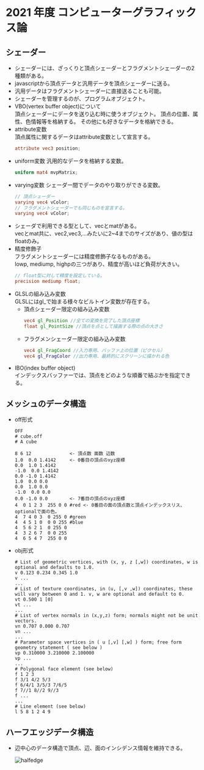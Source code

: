 # 2021 年度 コンピューターグラフィックス論

## シェーダー
- シェーダーには、ざっくりと頂点シェーダーとフラグメントシェーダーの2種類がある。
- javascriptから頂点データと汎用データを頂点シェーダーに送る。
- 汎用データはフラグメントシェーダーに直接送ることも可能。
- シェーダーを管理するのが、プログラムオブジェクト。
- VBO(vertex buffer object)について  
頂点シェーダーにデータを送り込む時に使うオブジェクト。
頂点の位置、属性、色情報等を格納する。
その他にも好きなデータを格納できる。
- attribute変数  
頂点属性に関するデータはattribute変数として宣言する。  
  ```GLSL
  attribute vec3 position;
  ```
- uniform変数
汎用的なデータを格納する変数。
  ```GLSL
  uniform mat4 mvpMatrix;
  ```
- varying変数
シェーダー間でデータのやり取りができる変数。
  ```GLSL
  // 頂点シェーダー
  varying vec4 vColor;
  // フラグメントシェーダーでも同じものを宣言する。
  varying vec4 vColor;
  ```
- シェーダで利用できる型として、vecとmatがある。  
vecとmat共に、vec2,vec3,...みたいに2~4までのサイズがあり、値の型はfloatのみ。
- 精度修飾子  
フラグメントシェーダーには精度修飾子なるものがある。  
lowp, mediump, highpの三つがあり、精度が高いほど負荷が大きい。
  ```GLSL
  // float型に対して精度を設定している。
  precision mediump float;
  ```
- GLSLの組み込み変数  
GLSLにはgl_で始まる様々なビルトイン変数が存在する。  
  - 頂点シェーダー限定の組み込み変数
    ```GLSL
    vec4 gl_Position //全ての変換を完了した頂点座標
    float gl_PointSize //頂点を点として描画する際の点の大きさ
    ```
  - フラグメンシェーダー限定の組み込み変数
    ```GLSL
    vec4 gl_FragCoord //入力専用、バッファ上の位置（ピクセル）
    vec4 gl_FragColor //出力専用、最終的にスクリーンに描かれる色
    ```
- IBO(index buffer object)  
インデックスバッファーでは、頂点をどのような順番で結ぶかを指定できる。

## メッシュのデータ構造

- off形式

  ```off
  OFF
  # cube.off
  # A cube
  
  8 6 12              <- 頂点数 面数 辺数
  1.0  0.0 1.4142     <- 0番目の頂点のxyz座標
  0.0  1.0 1.4142
  -1.0  0.0 1.4142
  0.0 -1.0 1.4142
  1.0  0.0 0.0
  0.0  1.0 0.0
  -1.0  0.0 0.0
  0.0 -1.0 0.0        <- 7番目の頂点のxyz座標
  4  0 1 2 3  255 0 0 #red <- 0番目の面の頂点数と頂点インデックスリス、optionalで面の色。
  4  7 4 0 3  0 255 0 #green
  4  4 5 1 0  0 0 255 #blue
  4  5 6 2 1  0 255 0 
  4  3 2 6 7  0 0 255
  4  6 5 4 7  255 0 0
  ```

- obj形式

  ```obj
  # List of geometric vertices, with (x, y, z [,w]) coordinates, w is optional and defaults to 1.0.
  v 0.123 0.234 0.345 1.0
  v ...
  ...
  # List of texture coordinates, in (u, [,v ,w]) coordinates, these will vary between 0 and 1. v, w are optional and default to 0.
  vt 0.500 1 [0]
  vt ...
  ...
  # List of vertex normals in (x,y,z) form; normals might not be unit vectors.
  vn 0.707 0.000 0.707
  vn ...
  ...
  # Parameter space vertices in ( u [,v] [,w] ) form; free form geometry statement ( see below )
  vp 0.310000 3.210000 2.100000
  vp ...
  ...
  # Polygonal face element (see below)
  f 1 2 3
  f 3/1 4/2 5/3
  f 6/4/1 3/5/3 7/6/5
  f 7//1 8//2 9//3
  f ...
  ...
  # Line element (see below)
  l 5 8 1 2 4 9
  ```

## ハーフエッジデータ構造

- 辺中心のデータ構造で頂点、辺、面のインシデンス情報を維持できる。

  ![halfedge](https://upload.wikimedia.org/wikipedia/commons/thumb/0/07/Dcel-halfedge-connectivity.svg/1280px-Dcel-halfedge-connectivity.svg.png)